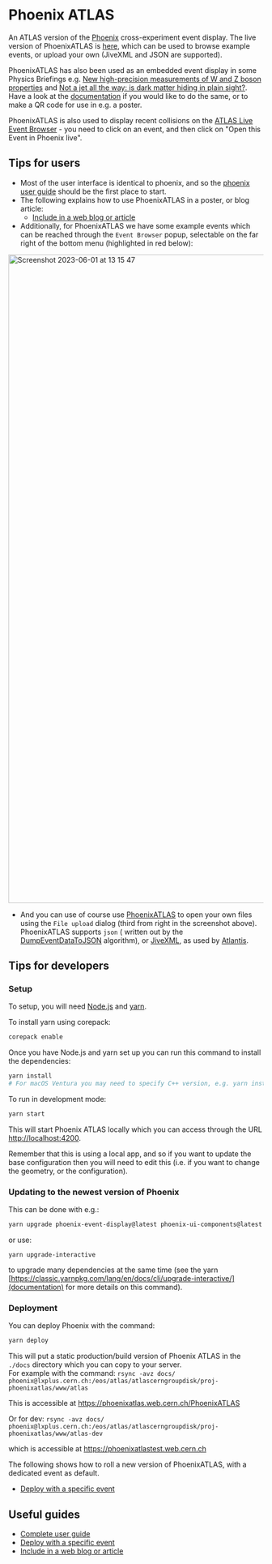 # Phoenix ATLAS

An ATLAS version of the [Phoenix](https://github.com/hsf/phoenix) cross-experiment event display. The live version of PhoenixATLAS is [here](https://phoenixatlas.web.cern.ch/PhoenixATLAS/), which can be used to browse example events, or upload your own (JiveXML and JSON are supported).

PhoenixATLAS has also been used as an embedded event display in some Physics Briefings e.g. [New high-precision measurements of W and Z boson properties](https://atlas.cern/Updates/Briefing/WZ-properties-milestone) and [Not a jet all the way: is dark matter hiding in plain sight?](https://atlas.cern/Updates/Briefing/Semi-Visible-Jets). Have a look at the [documentation](./guides/phoenix-iframe.md) if you would like to do the same, or to make a QR code for use in e.g. a poster.

PhoenixATLAS is also used to display recent collisions on the [ATLAS Live Event Browser](https://atlas-live.cern.ch/browser?triggerStream=physics_Main) - you need to click on an event, and then click on "Open this Event in Phoenix live".

## Tips for users

* Most of the user interface is identical to phoenix, and so the [phoenix user guide](https://github.com/HSF/phoenix/blob/master/guides/users.md) should be the first place to start.
* The following explains how to use PhoenixATLAS in a poster, or blog article:
  * [Include in a web blog or article](./guides/phoenix-iframe.md)
* Additionally, for PhoenixATLAS we have some example events which can be reached through the `Event Browser` popup, selectable on the far right of the bottom menu (highlighted in red below):
<img width="1280" alt="Screenshot 2023-06-01 at 13 15 47" src="https://github.com/ATLAS-experiment/PhoenixATLAS/assets/6764617/ec5cacf4-92b8-4ea7-9199-cabbb0e1601f">

* And you can use of course use [PhoenixATLAS](https://phoenixatlas.web.cern.ch/PhoenixATLAS/) to open your own files using the `File upload` dialog (third from right in the screenshot above). PhoenixATLAS supports `json` ( written out by the [DumpEventDataToJSON](https://gitlab.cern.ch/atlas/athena/-/tree/master/Event/DumpEventDataToJSON) algorithm), or [JiveXML](https://twiki.cern.ch/twiki/bin/view/AtlasComputing/JiveXML), as used by [Atlantis](https://twiki.cern.ch/twiki/bin/view/AtlasComputing/Atlantis).

## Tips for developers
### Setup

To setup, you will need [Node.js](https://nodejs.org/en/download/) and [yarn](https://yarnpkg.com/).

To install yarn using corepack:

```sh
corepack enable
```

Once you have Node.js and yarn set up you can run this command to install the dependencies:

```sh
yarn install
# For macOS Ventura you may need to specify C++ version, e.g. yarn install -std=c++17
```

To run in development mode:

```sh
yarn start
```

This will start Phoenix ATLAS locally which you can access through the URL [http://localhost:4200](http://localhost:4200).

Remember that this is using a local app, and so if you want to update the base configuration then you will need to edit this (i.e. if you want to change the geometry, or the configuration).

### Updating to the newest version of Phoenix
This can be done with e.g.: 
```sh
yarn upgrade phoenix-event-display@latest phoenix-ui-components@latest
```
or use:
```
yarn upgrade-interactive
```
to upgrade many dependencies at the same time (see the yarn [https://classic.yarnpkg.com/lang/en/docs/cli/upgrade-interactive/](documentation) for more details on this command).

### Deployment

You can deploy Phoenix with the command:

```sh
yarn deploy
```

This will put a static production/build version of Phoenix ATLAS in the `./docs` directory which you can copy to your server.\
For example with the command: `rsync -avz docs/ phoenix@lxplus.cern.ch:/eos/atlas/atlascerngroupdisk/proj-phoenixatlas/www/atlas`

This is accessible at https://phoenixatlas.web.cern.ch/PhoenixATLAS

Or for dev:
`rsync -avz docs/ phoenix@lxplus.cern.ch:/eos/atlas/atlascerngroupdisk/proj-phoenixatlas/www/atlas-dev`

which is accessible at https://phoenixatlastest.web.cern.ch

The following shows how to roll a new version of PhoenixATLAS, with a dedicated event as default.
* [Deploy with a specific event](./guides/deploy-specific-event.md)

## Useful guides

* [Complete user guide](https://github.com/HSF/phoenix/blob/master/guides/users.md)
* [Deploy with a specific event](./guides/deploy-specific-event.md)
* [Include in a web blog or article](./guides/phoenix-iframe.md)
